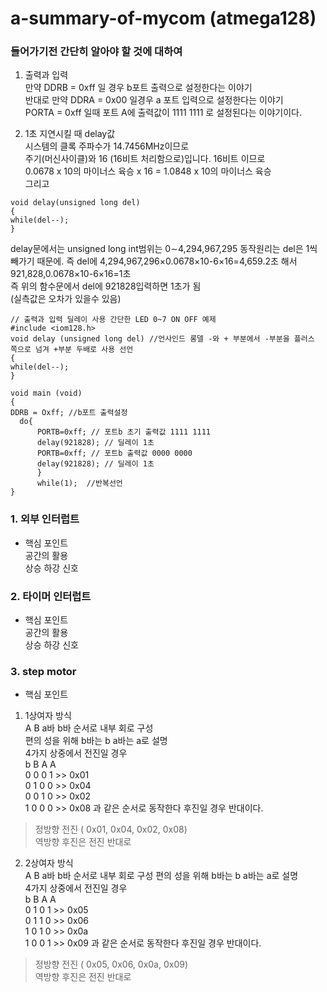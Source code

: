 # **a-summary-of-mycom (atmega128)**  
  
  
### 들어가기전 간단히 알아야 할 것에 대하여  
  
  
1) 출력과 입력  
만약 DDRB = 0xff 일 경우 b포트 출력으로 설정한다는 이야기  
반대로 만약 DDRA = 0x00 일경우 a 포트 입력으로 설정한다는 이야기  
PORTA = 0xff 일때 포트 A에 출력값이 1111 1111 로 설정된다는 이야기이다.  
  
  
2) 1초 지연시킬 때 delay값  
시스템의 클록 주파수가 14.7456MHz이므로  
주기(머신사이클)와 16 (16비트 처리함으로)입니다. 16비트 이므로   
0.0678 x 10의 마이너스 육승 x 16 = 1.0848 x 10의 마이너스 육승  
그리고  
~~~
void delay(unsigned long del)  
{  
while(del--);  
}  
~~~
delay문에서는 unsigned long int범위는 0∼4,294,967,295
동작원리는 del은 1씩 빼가기 때문에. 즉 del에 4,294,967,296×0.0678×10-6×16=4,659.2초 해서 921,828,0.0678×10-6×16=1초  
즉 위의 함수문에서 del에 921828입력하면 1초가 됨  
(실측값은 오차가 있을수 있음)  
  
  
~~~
// 출력과 입력 딜레이 사용 간단한 LED 0~7 ON OFF 예제 
#include <iom128.h>  
void delay (unsigned long del) //언사인드 롱델 -와 + 부분에서 -부분을 플러스 쪽으로 넘겨 +부분 두배로 사용 선언   
{  
while(del--);  
}  

void main (void)  
{  
DDRB = Oxff; //b포트 출력설정  
  do{
      PORTB=0xff; // 포트b 초기 출력값 1111 1111  
      delay(921828); // 딜레이 1초  
      PORTB=0xff; // 포트b 출력값 0000 0000  
      delay(921828); // 딜레이 1초  
      }  
      while(1);  //반복선언
}
~~~
### 1. 외부 인터럽트  
* 핵심 포인트  
공간의 활용  
상승 하강 신호  

### 2. 타이머 인터럽트  
* 핵심 포인트  
공간의 활용  
상승 하강 신호 

### 3. step motor 
* 핵심 포인트  
1) 1상여자 방식  
A B a바 b바 순서로 내부 회로 구성  
편의 성을 위해 b바는 b a바는 a로 설명  
4가지 상중에서 전진일 경우  
b B  A  A  
0   0  0   1 >> 0x01  
0   1  0   0 >> 0x04  
0   0  1   0 >> 0x02  
1   0  0   0 >> 0x08 과 같은 순서로 동작한다 후진일 경우 반대이다.  
   
   
>정방향 전진 ( 0x01, 0x04, 0x02, 0x08)  
>역방향 후진은 전진 반대로  
  
  


2) 2상여자 방식  
A B a바 b바 순서로 내부 회로 구성 
편의 성을 위해 b바는 b a바는 a로 설명  
4가지 상중에서 전진일 경우  
b B  A  A  
0   1  0   1 >> 0x05  
0   1  1   0 >> 0x06  
1   0  1   0 >> 0x0a  
1   0  0   1 >> 0x09 과 같은 순서로 동작한다 후진일 경우 반대이다.  
  
>정방향 전진 ( 0x05, 0x06, 0x0a, 0x09)  
>역방향 후진은 전진 반대로  



